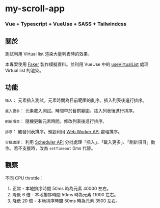 # my-scroll-app

### Vue + Typescript + VueUse + SASS + Tailwindcss

## 關於
測試利用 Virtual list 渲染大量列表時的效果。

本專案使用 [Faker](https://fakerjs.dev/) 製作模擬資料。並利用 VueUse 中的 [useVirtualList](https://vueuse.org/core/useVirtualList/) 處理 Virtual list 的渲染。

## 功能

`插入`： 元素插入測試。元素時間為目前範圍的亂序。插入列表後進行排序。

`載入更多`： 元素載入測試。時間早於目前範圍。插入列表後進行排序。

`刷新項目`： 隨機更新元素時間。修改列表後進行排序。

`排序`： 觸發列表排序。預設利用 [Web Worker API](https://developer.mozilla.org/en-US/docs/Web/API/Worker) 處理排序。

`分批處理`： 利用 [Scheduler API](https://developer.mozilla.org/en-US/docs/Web/API/Scheduler/yield) 分批處理「插入」、「載入更多」、「刷新項目」動作。若不支援時，改為 `setTimeout` 0ms 代替。

## 觀察

不同 CPU throttle：
  
  1. 正常 - 本地排序時間 50ms 時為元素 40000 左右。
  2. 降低 6 倍 - 本地排序時間 50ms 時為元素 11000 左右。
  3. 降低 20 倍 - 本地排序時間 50ms 時為元素 3500 左右。